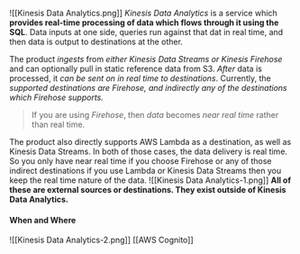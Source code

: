 ![[Kinesis Data Analytics.png]]
*Kinesis Data Analytics* is a service which **provides real-time processing of data which flows through it using the SQL**. Data inputs at one side, queries run against that dat in real time, and then data is output to destinations at the other.

The product *ingests* from *either Kinesis Data Streams or Kinesis Firehose* and can optionally pull in static reference data from S3. *After* data is processed, it *can be sent on in real time to destinations*. Currently, the *supported* *destinations are Firehose, and indirectly any of the destinations which Firehose supports.*

> If you are using *Firehose*, then *data* becomes *near real time* rather than real time.

The product also directly supports AWS Lambda as a destination, as well as Kinesis Data Streams. In both of those cases, the data delivery is real time. So you only have near real time if you choose Firehose or any of those indirect destinations if you use Lambda or Kinesis Data Streams then you keep the real time nature of the data.
![[Kinesis Data Analytics-1.png]]
**All of these are external sources or destinations. They exist outside of Kinesis Data Analytics.**
#### When and Where
![[Kinesis Data Analytics-2.png]]
[[AWS Cognito]]